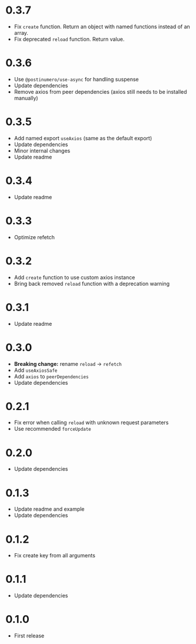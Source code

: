 # 0.3.7

- Fix `create` function. Return an object with named functions instead of an array.
- Fix deprecated `reload` function. Return value.

# 0.3.6

- Use `@postinumero/use-async` for handling suspense
- Update dependencies
- Remove axios from peer dependencies (axios still needs to be installed manually)

# 0.3.5

- Add named export `useAxios` (same as the default export)
- Update dependencies
- Minor internal changes
- Update readme

# 0.3.4

- Update readme

# 0.3.3

- Optimize refetch

# 0.3.2

- Add `create` function to use custom axios instance
- Bring back removed `reload` function with a deprecation warning

# 0.3.1

- Update readme

# 0.3.0

- **Breaking change:** rename `reload` → `refetch`
- Add `useAxiosSafe`
- Add `axios` to `peerDependencies`
- Update dependencies

# 0.2.1

- Fix error when calling `reload` with unknown request parameters
- Use recommended `forceUpdate`

# 0.2.0

- Update dependencies

# 0.1.3

- Update readme and example
- Update dependencies

# 0.1.2

- Fix create key from all arguments

# 0.1.1

- Update dependencies

# 0.1.0

- First release
